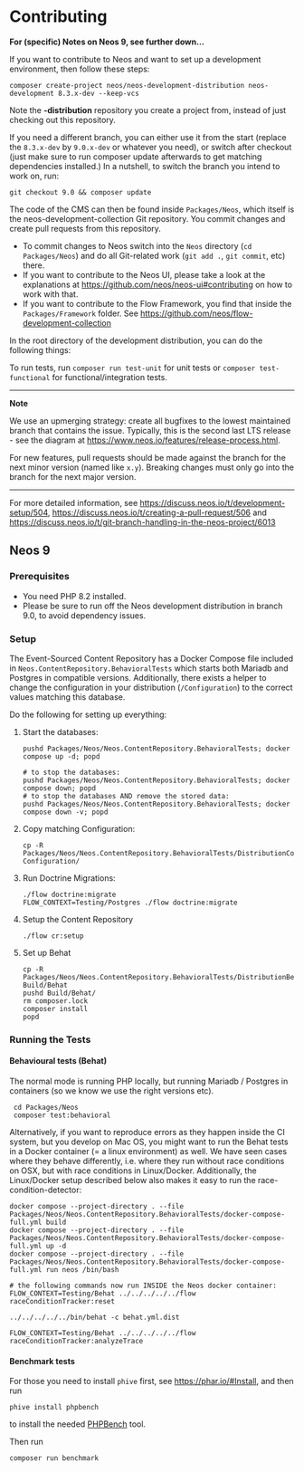 # Contributing

**For (specific) Notes on Neos 9, see further down…**

If you want to contribute to Neos and want to set up a development environment, then follow these steps:

```shell
composer create-project neos/neos-development-distribution neos-development 8.3.x-dev --keep-vcs
```

Note the **-distribution** repository you create a project from, instead of just checking out this repository.

If you need a different branch, you can either use it from the start (replace the ``8.3.x-dev`` by ``9.0.x-dev`` or whatever you need), or switch after checkout (just make sure to run composer update afterwards to get matching dependencies installed.) In a nutshell, to switch the branch you intend to work on, run:

```shell
git checkout 9.0 && composer update
```

The code of the CMS can then be found inside `Packages/Neos`, which itself is the neos-development-collection Git repository. You commit changes and create pull requests from this repository.

- To commit changes to Neos switch into the `Neos` directory (`cd Packages/Neos`) and do all Git-related work (`git add .`, `git commit`, etc) there.
- If you want to contribute to the Neos UI, please take a look at the explanations at https://github.com/neos/neos-ui#contributing on how to work with that.
- If you want to contribute to the Flow Framework, you find that inside the `Packages/Framework` folder. See https://github.com/neos/flow-development-collection

In the root directory of the development distribution, you can do the following things:

To run tests, run `composer run test-unit` for unit tests or `composer test-functional` for functional/integration tests.

---

**Note**

We use an upmerging strategy: create all bugfixes to the lowest maintained branch that contains the issue. Typically, this is the second last LTS release - see the diagram at https://www.neos.io/features/release-process.html.

For new features, pull requests should be made against the branch for the next minor version (named like `x.y`). Breaking changes must only go into the branch for the next major version.

---

For more detailed information, see https://discuss.neos.io/t/development-setup/504,
https://discuss.neos.io/t/creating-a-pull-request/506 and
https://discuss.neos.io/t/git-branch-handling-in-the-neos-project/6013


## Neos 9


### Prerequisites

- You need PHP 8.2 installed.
- Please be sure to run off the Neos development distribution in branch 9.0, to avoid dependency issues.

### Setup

The Event-Sourced Content Repository has a Docker Compose file included in `Neos.ContentRepository.BehavioralTests` which starts both Mariadb and Postgres in compatible versions. Additionally, there exists a helper to change the configuration in your distribution (`/Configuration`) to the correct values matching this database.

Do the following for setting up everything:

1. Start the databases:

   ```shell
   pushd Packages/Neos/Neos.ContentRepository.BehavioralTests; docker compose up -d; popd

   # to stop the databases:
   pushd Packages/Neos/Neos.ContentRepository.BehavioralTests; docker compose down; popd
   # to stop the databases AND remove the stored data:
   pushd Packages/Neos/Neos.ContentRepository.BehavioralTests; docker compose down -v; popd
   ```

2. Copy matching Configuration:

   ```shell
   cp -R Packages/Neos/Neos.ContentRepository.BehavioralTests/DistributionConfigurationTemplate/* Configuration/
   ```

3. Run Doctrine Migrations:

   ```shell
   ./flow doctrine:migrate
   FLOW_CONTEXT=Testing/Postgres ./flow doctrine:migrate
   ```

4. Setup the Content Repository

   ```shell
   ./flow cr:setup
   ```

5. Set up Behat

   ```shell
   cp -R Packages/Neos/Neos.ContentRepository.BehavioralTests/DistributionBehatTemplate/ Build/Behat
   pushd Build/Behat/
   rm composer.lock
   composer install
   popd
   ```

### Running the Tests

#### Behavioural tests (Behat)

The normal mode is running PHP locally, but running Mariadb / Postgres in containers (so we know
we use the right versions etc).

```shell
 cd Packages/Neos
 composer test:behavioral
```

Alternatively, if you want to reproduce errors as they happen inside the CI system, but you
develop on Mac OS, you might want to run the Behat tests in a Docker container (= a linux environment)
as well. We have seen cases where they behave differently, i.e. where they run without race
conditions on OSX, but with race conditions in Linux/Docker. Additionally, the Linux/Docker setup
described below also makes it easy to run the race-condition-detector:

```shell
docker compose --project-directory . --file Packages/Neos/Neos.ContentRepository.BehavioralTests/docker-compose-full.yml build
docker compose --project-directory . --file Packages/Neos/Neos.ContentRepository.BehavioralTests/docker-compose-full.yml up -d
docker compose --project-directory . --file Packages/Neos/Neos.ContentRepository.BehavioralTests/docker-compose-full.yml run neos /bin/bash

# the following commands now run INSIDE the Neos docker container:
FLOW_CONTEXT=Testing/Behat ../../../../../flow raceConditionTracker:reset

../../../../../bin/behat -c behat.yml.dist

FLOW_CONTEXT=Testing/Behat ../../../../../flow raceConditionTracker:analyzeTrace
```

#### Benchmark tests

For those you need to install `phive` first, see https://phar.io/#Install, and then run

```shell
phive install phpbench
```

to install the needed [PHPBench]([url](https://github.com/phpbench/phpbench)) tool.

Then run

```shell
composer run benchmark
```
